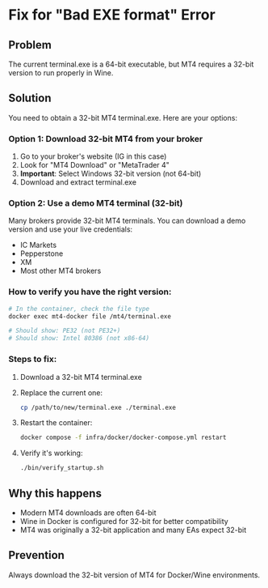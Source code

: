 # Fix for "Bad EXE format" Error

## Problem
The current terminal.exe is a 64-bit executable, but MT4 requires a 32-bit version to run properly in Wine.

## Solution

You need to obtain a 32-bit MT4 terminal.exe. Here are your options:

### Option 1: Download 32-bit MT4 from your broker
1. Go to your broker's website (IG in this case)
2. Look for "MT4 Download" or "MetaTrader 4"
3. **Important**: Select Windows 32-bit version (not 64-bit)
4. Download and extract terminal.exe

### Option 2: Use a demo MT4 terminal (32-bit)
Many brokers provide 32-bit MT4 terminals. You can download a demo version and use your live credentials:
- IC Markets
- Pepperstone  
- XM
- Most other MT4 brokers

### How to verify you have the right version:
```bash
# In the container, check the file type
docker exec mt4-docker file /mt4/terminal.exe

# Should show: PE32 (not PE32+)
# Should show: Intel 80386 (not x86-64)
```

### Steps to fix:

1. Download a 32-bit MT4 terminal.exe
2. Replace the current one:
   ```bash
   cp /path/to/new/terminal.exe ./terminal.exe
   ```

3. Restart the container:
   ```bash
   docker compose -f infra/docker/docker-compose.yml restart
   ```

4. Verify it's working:
   ```bash
   ./bin/verify_startup.sh
   ```

## Why this happens
- Modern MT4 downloads are often 64-bit
- Wine in Docker is configured for 32-bit for better compatibility
- MT4 was originally a 32-bit application and many EAs expect 32-bit

## Prevention
Always download the 32-bit version of MT4 for Docker/Wine environments.